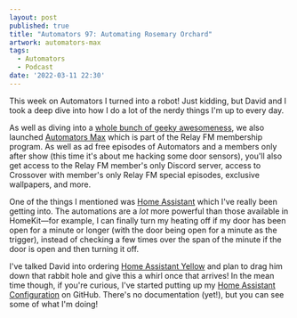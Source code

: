 ```yaml
---
layout: post
published: true
title: "Automators 97: Automating Rosemary Orchard"
artwork: automators-max
tags:
  - Automators
  - Podcast
date: '2022-03-11 22:30'
---
```


This week on Automators I turned into a robot! Just kidding, but David and I took a deep dive into how I do a lot of the nerdy things I'm up to every day.

As well as diving into a [whole bunch of geeky awesomeness](http://relay.fm/automators/97), we also launched [Automators Max](https://www.relay.fm/membership) which is part of the Relay FM membership program. As well as ad free episodes of Automators and a members only after show (this time it's about me hacking some door sensors), you'll also get access to the Relay FM member's only Discord server, access to Crossover with member's only Relay FM special episodes, exclusive wallpapers, and more.

<!--more-->

One of the things I mentioned was [Home Assistant](https://www.home-assistant.io) which I've really been getting into. The automations are a _lot_ more powerful than those available in HomeKit—for example, I can finally turn my heating off if my door has been open for a minute or longer (with the door being open for a minute as the trigger), instead of checking a few times over the span of the minute if the door is open and then turning it off.

I've talked David into ordering [Home Assistant Yellow](https://www.home-assistant.io/blog/2021/09/13/home-assistant-yellow/) and plan to drag him down that rabbit hole and give this a whirl once that arrives! In the mean time though, if you're curious, I've started putting up my [Home Assistant Configuration](https://github.com/RosemaryOrchard/home-assistant-config) on GitHub. There's no documentation (yet!), but you can see some of what I'm doing!